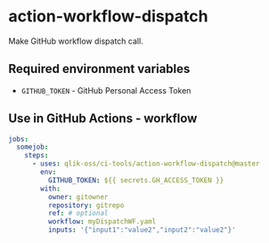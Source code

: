 # action-workflow-dispatch

Make GitHub workflow dispatch call.

## Required environment variables

- `GITHUB_TOKEN` - GitHub Personal Access Token

## Use in GitHub Actions - workflow

```yaml
jobs:
  somejob:
    steps:
      - uses: qlik-oss/ci-tools/action-workflow-dispatch@master
        env:
          GITHUB_TOKEN: ${{ secrets.GH_ACCESS_TOKEN }}
        with:
          owner: gitowner
          repository: gitrepo
          ref: # optional
          workflow: myDispatchWF.yaml
          inputs: '{"input1":"value2","input2":"value2"}'
```
